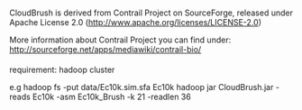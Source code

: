 ####

CloudBrush is derived from Contrail Project on SourceForge, released under Apache License 2.0 (http://www.apache.org/licenses/LICENSE-2.0)

More information about Contrail Project you can find under: http://sourceforge.net/apps/mediawiki/contrail-bio/

####


requirement: hadoop cluster

e.g hadoop fs -put data/Ec10k.sim.sfa Ec10k 
hadoop jar CloudBrush.jar -reads Ec10k -asm Ec10k_Brush -k 21 -readlen 36

